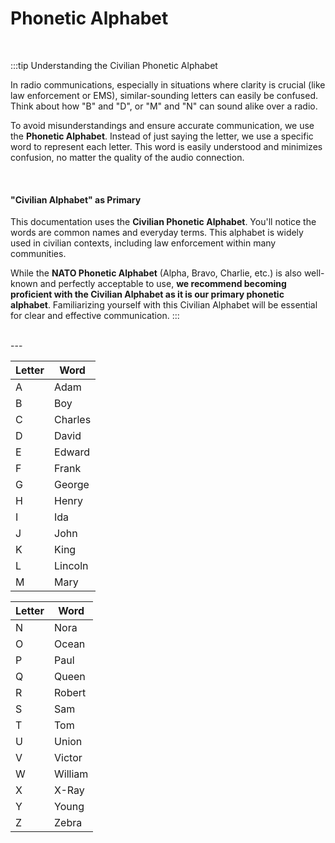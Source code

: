 # Phonetic Alphabet

<br/>

:::tip Understanding the Civilian Phonetic Alphabet

In radio communications, especially in situations where clarity is crucial (like law enforcement or EMS), similar-sounding letters can easily be confused. Think about how "B" and "D", or "M" and "N" can sound alike over a radio.

To avoid misunderstandings and ensure accurate communication, we use the **Phonetic Alphabet**. Instead of just saying the letter, we use a specific word to represent each letter. This word is easily understood and minimizes confusion, no matter the quality of the audio connection.

<br/>

#### "Civilian Alphabet" as Primary

This documentation uses the **Civilian Phonetic Alphabet**. You'll notice the words are common names and everyday terms. This alphabet is widely used in civilian contexts, including law enforcement within many communities.

While the **NATO Phonetic Alphabet** (Alpha, Bravo, Charlie, etc.) is also well-known and perfectly acceptable to use, **we recommend becoming proficient with the Civilian Alphabet as it is our primary phonetic alphabet**. Familiarizing yourself with this Civilian Alphabet will be essential for clear and effective communication.
:::

<br/>
---
<br/>

<div style={{ float: 'left' }}>

| Letter | Word    |
|--------|---------|
| A      | Adam    |
| B      | Boy     |
| C      | Charles |
| D      | David   |
| E      | Edward  |
| F      | Frank   |
| G      | George  |
| H      | Henry   |
| I      | Ida     |
| J      | John    |
| K      | King    |
| L      | Lincoln |
| M      | Mary    |

</div>

| Letter | Word    |
|--------|---------|
| N      | Nora    |
| O      | Ocean   |
| P      | Paul    |
| Q      | Queen   |
| R      | Robert  |
| S      | Sam     |
| T      | Tom     |
| U      | Union   |
| V      | Victor  |
| W      | William |
| X      | X-Ray   |
| Y      | Young   |
| Z      | Zebra   |
